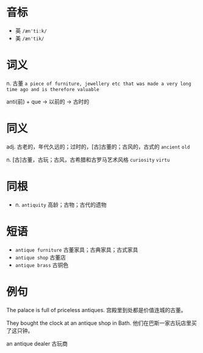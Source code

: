# 音标

- 英 `/æn'tiːk/`
- 美 `/æn'tik/`

# 词义

n. 古董
`a piece of furniture, jewellery etc that was made a very long time ago and is therefore valuable`



anti(前) + que → 以前的 → 古时的

# 同义

adj. 古老的，年代久远的；过时的，[古]古董的；古风的，古式的
`ancient` `old`

n. [古]古董，古玩；古风，古希腊和古罗马艺术风格
`curiosity` `virtu`

# 同根

- n. `antiquity` 高龄；古物；古代的遗物

# 短语

- `antique furniture` 古董家具；古典家具；古式家具
- `antique shop` 古董店
- `antique brass` 古铜色

# 例句

The palace is full of priceless antiques.
宫殿里到处都是价值连城的古董。

They bought the clock at an antique shop in Bath.
他们在巴斯一家古玩店里买了这只钟。

an antique dealer
古玩商


